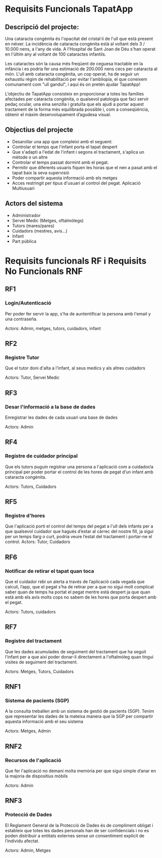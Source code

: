 # Requisits Funcionals TapatApp
## Descripció del projecte:
Una cataracta congènita és l'opacitat del cristal·lí de l'ull que està present en néixer. La incidència de cataracta congènita està al voltant dels 3 / 10.000 nens, a l'any de vida. A l'Hospital de Sant Joan de Déu s'han operat en l'últim any al voltant de 100 cataractes infantils.

Les cataractes són la causa més freqüent de ceguesa tractable en la infància i es podria fer una estimació de 200.000 nens cecs per cataracta al món.
L'ull amb cataracta congènita, un cop operat, ha de seguir un exhaustiu règim de rehabilitació per evitar l'ambliopia, el que coneixem comunament com "ull gandul", i aquí és on pretén ajudar TapatApp! 

L’objectiu de TapatApp consisteix en proporcionar a totes les famílies afectades per cataracta congènita, o qualsevol patologia que faci servir pedaç ocular, una eina senzilla i gratuïta que els ajudi a portar aquest tractament de la forma més equilibrada possible i, com a conseqüència, obtenir el màxim desenvolupament d’agudesa visual.

## Objectius del projecte

- Desarollar una app que compleixi amb el seguent:
- Controlar el temps que l'infant porta el tapat despert 
- Que s'adapti a l'edat de l'infant i segons el tractament, s'aplica un mètode o un altre
- Controlar el temps passat dormint amb el pegat.
- Permitir que diferents usuaris fiquen les horas que el nen a pasat amb el tapat baix la seva supervisió
- Poder compartir aquesta informació amb els metges 
- Acces restringit per tipus d'usuari al control del pegat. Aplicació Multiusuari

## Actors del sistema
- Administrador
- Servei Medic (Metges, oftalmòlegs)
- Tutors (mares/pares)
- Cuidadors (mestres, avis...)
- Infant
- Part pública

# Requisits funcionals RF i Requisits No Funcionals RNF
## RF1
### Login/Autenticació
Per poder fer servir la app, s'ha de auntentificar la persona amb l'email y una contraseña.

Actors: Admin, metges, tutors, cuidadors, infant

## RF2
### Registre Tutor
Que el tutor doni d'alta a l'infant, al seus medics y als altres cuidadors  

Actors: Tutor, Servei Medic

## RF3
### Desar l'informació a la base de dades
Enregistrar les dades de cada usuari una base de dades

Actors: Admin

## RF4 
### Registre de cuidador principal
Que els tutors puguin registrar una persona a l'aplicació com a cuidador/a principal per poder portar el control de les hores de pegat d’un infant amb cataracta congènita.

Actors: Tutors, Cuidadors

## RF5
### Registre d'hores
Que l'aplicació porti el control del temps del pegat a l'ull dels infants per a que qualsevol cuidador que hagués d’estar al càrrec del nostre fill, ja sigui per un temps llarg o curt, podria veure l’estat del tractament i portar-ne el control.
Actors: Tutor, Cuidadors

## RF6
### Notificar de retirar el tapat quan toca
Que el cuidador rebi un alerta a través de l’aplicació cada vegada que calculi, l’app, que el pegat s’ha de retirar per a que no sigui molt complicat saber quan de temps ha portat el pegat mentre està despert ja que quan està amb els avis molts cops no sabem de les hores que porta despert amb el pegat.

Actors: Tutors, cuidadors

## RF7
### Registre del tractament
Que les dades acumulades de seguiment del tractament que ha seguit l'infant per a que així poder donar-li directament a l'oftalmòleg quan tingui visites de seguiment del tractament.

Actors: Metges, Tutors, Cuidadors

## RNF1
### Sistema de pacients (SGP)
A la consulta treballen amb un sistema de gestió de pacients (SGP). Tenim que representar les dades de la mateixa manera que la SGP per compartir aquesta informació amb el seu sistema

Actors: Metges, Admin

## RNF2
### Recursos de l'aplicació
Que fer l'aplicació no demani molta memòria per que sigui simple d’anar en la majoria de dispositius mòbils

Actors: Admin

## RNF3
### Protecció de Dades
El Reglament General de la Protecció de Dades és de compliment obligat i estableix que totes les dades personals han de ser confidencials i no es poden distribuir a entitats externes sense un consentiment explícit de l’individu afectat.

Actors: Admin, Metges